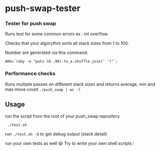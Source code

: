 # push-swap-tester
### Tester for push swap

Runs test for some common errors ex : int overflow.

Checks that your algorythm sorts all stack sizes from 1 to 100.

Number are generated via this command.

``` ARG=`ruby -e "puts (0..99).to_a.shuffle.join(' ')"`; ```

### Performance checks

Runs multiple passes on different stack sizes and returns average, min and max move count ```./push_swap | wc -l```

## Usage

run the script from the root of your push_swap repository

``` ./test.sh```

run ```./test.sh -D``` to get debug output (stack detail)

run your own tests as well :smiley:
Try to write your own shell scripts ❕
